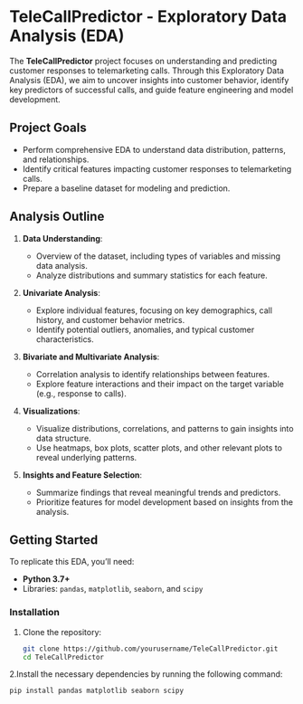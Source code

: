 # TeleCallPredictor - Exploratory Data Analysis (EDA)

The **TeleCallPredictor** project focuses on understanding and predicting customer responses to telemarketing calls. Through this Exploratory Data Analysis (EDA), we aim to uncover insights into customer behavior, identify key predictors of successful calls, and guide feature engineering and model development.

## Project Goals
- Perform comprehensive EDA to understand data distribution, patterns, and relationships.
- Identify critical features impacting customer responses to telemarketing calls.
- Prepare a baseline dataset for modeling and prediction.

## Analysis Outline

1. **Data Understanding**:
   - Overview of the dataset, including types of variables and missing data analysis.
   - Analyze distributions and summary statistics for each feature.

2. **Univariate Analysis**:
   - Explore individual features, focusing on key demographics, call history, and customer behavior metrics.
   - Identify potential outliers, anomalies, and typical customer characteristics.

3. **Bivariate and Multivariate Analysis**:
   - Correlation analysis to identify relationships between features.
   - Explore feature interactions and their impact on the target variable (e.g., response to calls).

4. **Visualizations**:
   - Visualize distributions, correlations, and patterns to gain insights into data structure.
   - Use heatmaps, box plots, scatter plots, and other relevant plots to reveal underlying patterns.

5. **Insights and Feature Selection**:
   - Summarize findings that reveal meaningful trends and predictors.
   - Prioritize features for model development based on insights from the analysis.

## Getting Started

To replicate this EDA, you’ll need:
- **Python 3.7+**
- Libraries: `pandas`, `matplotlib`, `seaborn`, and `scipy`

### Installation

1. Clone the repository:
   ```bash
   git clone https://github.com/yourusername/TeleCallPredictor.git
   cd TeleCallPredictor

2.Install the necessary dependencies by running the following command:

```bash
pip install pandas matplotlib seaborn scipy






